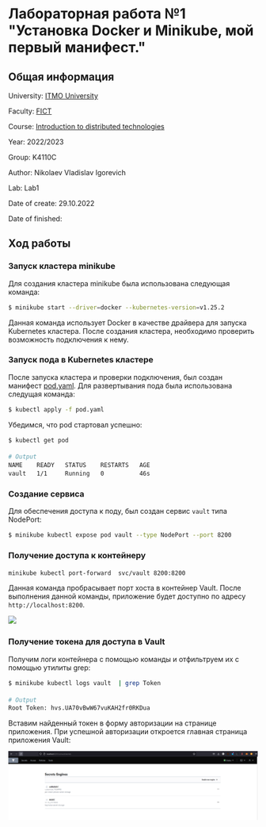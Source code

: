 # Лабораторная работа №1 "Установка Docker и Minikube, мой первый манифест."

## Общая информация

University: [ITMO University](https://itmo.ru/ru/)

Faculty: [FICT](https://fict.itmo.ru)

Course: [Introduction to distributed technologies](https://github.com/itmo-ict-faculty/introduction-to-distributed-technologies)

Year: 2022/2023

Group: K4110C

Author: Nikolaev Vladislav Igorevich

Lab: Lab1

Date of create: 29.10.2022

Date of finished:

## Ход работы

### Запуск кластера minikube

Для создания кластера minikube была использована следующая команда:
```bash
$ minikube start --driver=docker --kubernetes-version=v1.25.2
```

Данная команда использует Docker в качестве драйвера для запуска Kubernetes кластера. После создания кластера, необходимо проверить возможность подключения к нему.


### Запуск пода в Kubernetes кластере

После запуска кластера и проверки подключения, был создан манифест [pod.yaml](pod.yaml). Для развертывания пода была использована следущая команда:

```bash
$ kubectl apply -f pod.yaml
```

Убедимся, что pod стартовал успешно:

```bash
$ kubectl get pod

# Output
NAME    READY   STATUS    RESTARTS   AGE
vault   1/1     Running   0          46s
```

### Создание сервиса

Для обеспечения доступа к поду, был создан сервис `vault` типа NodePort:
```bash
$ minikube kubectl expose pod vault --type NodePort --port 8200
```

### Получение доступа к контейнеру

```bash
minikube kubectl port-forward  svc/vault 8200:8200
```

Данная команда пробрасывает порт хоста в контейнер Vault. После выполнения данной команды, приложение будет доступно по адресу `http://localhost:8200`.

![](img/vault1.png)

###  Получение токена для доступа в Vault

Получим логи контейнера с помощью команды и отфильтруем их с помощью утилиты grep:
```bash
$ minikube kubectl logs vault  | grep Token

# Output
Root Token: hvs.UA70vBwW67vuKAH2fr0RKDua
```

Вставим найденный токен в форму авторизации на странице приложения. При успешной авторизации откроется главная страница приложения Vault:

![](img/vault2.png)
